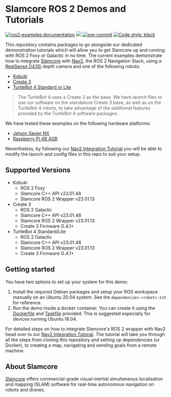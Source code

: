# Slamcore ROS 2 Demos and Tutorials

<a href="https://docs.slamcore.com/nav2-integration.html">
<img alt="ros2-examples documentation" src="https://img.shields.io/badge/docs-docs.slamcore.com-orange"></a>
<a href="https://github.com/slamcore/slamcore-ros2-examples/blob/master/LICENSE.md" alt="LICENSE">
<img src="https://img.shields.io/github/license/slamcore/slamcore-ros2-examples.svg" /></a>
<a href="https://github.com/pre-commit/pre-commit">
<img src="https://img.shields.io/badge/pre--commit-enabled-brightgreen?logo=pre-commit&logoColor=white" alt="pre-commit"></a>
<a href="https://github.com/psf/black">
<img alt="Code style: black" src="https://img.shields.io/badge/code%20style-black-000000.svg"></a>

This repository contains packages to go alongside our dedicated demonstration
tutorials which will allow you to get Slamcore up and running with ROS 2 Foxy or
Galactic in no time. The current examples demonstrate how to integrate
[Slamcore](https://www.slamcore.com/) with [Nav2](https://navigation.ros.org/),
the ROS 2 Navigation Stack, using a [RealSense D435i](https://www.intelrealsense.com/depth-camera-d435i/)
depth camera and one of the following robots:

- [Kobuki](https://robots.ros.org/kobuki/)
- [Create 3](https://edu.irobot.com/what-we-offer/create3)
- [TurtleBot 4 Standard or Lite](https://clearpathrobotics.com/turtlebot-4/)

> The TurtleBot 4 uses a Create 3 as the base. We have launch files to use our
software on the standalone Create 3 base, as well as on the TurtleBot 4 robots,
to take advantage of the additional features provided by the TurtleBot 4 software
packages.

We have tested these examples on the following hardware platforms:

- [Jetson Xavier NX](https://www.nvidia.com/en-gb/autonomous-machines/embedded-systems/jetson-xavier-nx/)
- [Raspberry Pi 4B 4GB](https://www.raspberrypi.com/products/raspberry-pi-4-model-b/)

Nevertheless, by following our [Nav2 Integration
Tutorial](https://docs.slamcore.com/nav2-integration.html) you will be able to
modify the launch and config files in this repo to suit your setup.

## Supported Versions

- Kobuki
  - ROS 2 Foxy
  - Slamcore C++ API v23.01.48
  - Slamcore ROS 2 Wrapper v23.01.13
- Create 3
  - ROS 2 Galactic
  - Slamcore C++ API v23.01.48
  - Slamcore ROS 2 Wrapper v23.01.13
  - Create 3 Firmware G.4.1+
- TurtleBot 4 Standard/Lite
  - ROS 2 Galactic
  - Slamcore C++ API v23.01.48
  - Slamcore ROS 2 Wrapper v23.01.13
  - Create 3 Firmware G.4.1+

## Getting started

You have two options to set up your system for this demo:

1. Install the required Debian packages and setup your ROS workspace manually on
   an Ubuntu 20.04 system. See the `dependencies-<robot>.txt` for reference.
2. Run the demo inside a docker container. You can create it using the
   [Dockerfile](Dockerfile) and [Taskfile](https://taskfile.dev/) provided. This
   is suggested especially for devices running Ubuntu 18.04.

For detailed steps on how to integrate Slamcore's ROS 2 wrapper with Nav2 head
over to our [Nav2 Integration Tutorial](https://docs.slamcore.com/nav2-integration.html).
The tutorial will take you through all the steps from cloning this repository
and setting up dependencies (or Docker), to creating a map, navigating and
sending goals from a remote machine.

## About Slamcore

[Slamcore](https://www.slamcore.com/) offers commercial-grade visual-inertial
simultaneous localisation and mapping (SLAM) software for real-time autonomous
navigation on robots and drones.
